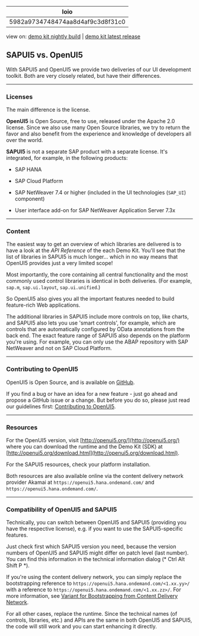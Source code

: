<!-- loio5982a9734748474aa8d4af9c3d8f31c0 -->

| loio |
| -----|
| 5982a9734748474aa8d4af9c3d8f31c0 |

<div id="loio">

view on: [demo kit nightly build](https://openui5nightly.hana.ondemand.com/#/topic/5982a9734748474aa8d4af9c3d8f31c0) | [demo kit latest release](https://openui5.hana.ondemand.com/#/topic/5982a9734748474aa8d4af9c3d8f31c0)</div>

## SAPUI5 vs. OpenUI5

With SAPUI5 and OpenUI5 we provide two deliveries of our UI development toolkit. Both are very closely related, but have their differences.

***

### Licenses

The main difference is the license.

**OpenUI5** is Open Source, free to use, released under the Apache 2.0 license. Since we also use many Open Source libraries, we try to return the favor and also benefit from the experience and knowledge of developers all over the world.

**SAPUI5** is not a separate SAP product with a separate license. It's integrated, for example, in the following products:

-   SAP HANA

-   SAP Cloud Platform

-    SAP NetWeaver 7.4 or higher \(included in the UI technologies \(`SAP_UI`\) component\)

-   User interface add-on for SAP NetWeaver Application Server 7.3x


***

### Content

The easiest way to get an overview of which libraries are delivered is to have a look at the *API Reference* of the each Demo Kit. You'll see that the list of libraries in SAPUI5 is much longer... which in no way means that OpenUI5 provides just a very limited scope!

Most importantly, the core containing all central functionality and the most commonly used control libraries is identical in both deliveries. \(For example, `sap.m`, `sap.ui.layout`, `sap.ui.unified`.\)

So OpenUI5 also gives you all the important features needed to build feature-rich Web applications.

The additional libraries in SAPUI5 include more controls on top, like charts, and SAPUI5 also lets you use 'smart controls', for example, which are controls that are automatically configured by OData annotations from the back end. The exact feature range of SAPUI5 also depends on the platform you're using. For example, you can only use the ABAP repository with SAP NetWeaver and not on SAP Cloud Platform.

***

### Contributing to OpenUI5

OpenUI5 is Open Source, and is available on [GitHub](https://github.com/SAP/openui5/).

If you find a bug or have an idea for a new feature - just go ahead and propose a GitHub issue or a change. But before you do so, please just read our guidelines first: [Contributing to OpenUI5]().

***

### Resources

For the OpenUI5 version, visit [http://openui5.org/](http://openui5.org/) where you can download the runtime and the Demo Kit \(SDK\) at [http://openui5.org/download.html](http://openui5.org/download.html).

For the SAPUI5 resources, check your platform installation.

Both resources are also available online via the content delivery network provider Akamai at `https://openui5.hana.ondemand.com/` and `https://openui5.hana.ondemand.com/`.

***

### Compatibility of OpenUI5 and SAPUI5

Technically, you can switch between OpenUI5 and SAPUI5 \(providing you have the respective license\), e.g. if you want to use the SAPUI5-specific features.

Just check first which SAPUI5 version you need, because the version numbers of OpenUI5 and SAPUI5 might differ on patch level \(last number\). You can find this information in the technical information dialog \(* Ctrl Alt Shift P *\).

If you're using the content delivery network, you can simply replace the bootstrapping reference to `https://openui5.hana.ondemand.com/<1.xx.yy>/` with a reference to `https://openui5.hana.ondemand.com/<1.xx.zz>/`. For more information, see [Variant for Bootstrapping from Content Delivery Network](Variant_for____________Bootstrapping_from_Content_Delivery_Network_2d3eb2f.md).

For all other cases, replace the runtime. Since the technical names \(of controls, libraries, etc.\) and APIs are the same in both OpenUI5 and SAPUI5, the code will still work and you can start enhancing it directly.

